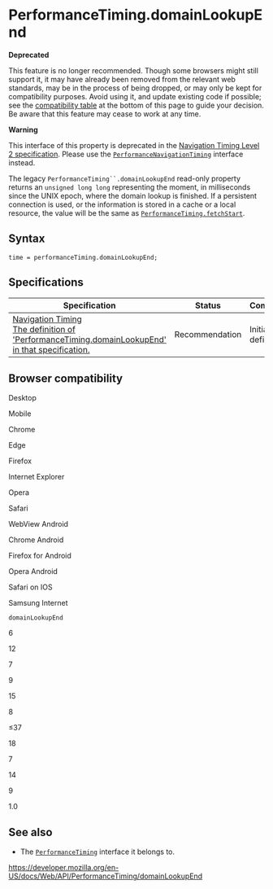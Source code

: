 PerformanceTiming.domainLookupEnd
=================================

**Deprecated**

This feature is no longer recommended. Though some browsers might still support it, it may have already been removed from the relevant web standards, may be in the process of being dropped, or may only be kept for compatibility purposes. Avoid using it, and update existing code if possible; see the [compatibility table](#browser_compatibility) at the bottom of this page to guide your decision. Be aware that this feature may cease to work at any time.

**Warning**

This interface of this property is deprecated in the [Navigation Timing Level 2 specification](https://w3c.github.io/navigation-timing/#obsolete). Please use the [`PerformanceNavigationTiming`](../performancenavigationtiming) interface instead.

The legacy `PerformanceTiming``.domainLookupEnd` read-only property returns an `unsigned long long` representing the moment, in milliseconds since the UNIX epoch, where the domain lookup is finished. If a persistent connection is used, or the information is stored in a cache or a local resource, the value will be the same as [`PerformanceTiming.fetchStart`](fetchstart).

Syntax
------

    time = performanceTiming.domainLookupEnd;

Specifications
--------------

<table><thead><tr class="header"><th>Specification</th><th>Status</th><th>Comment</th></tr></thead><tbody><tr class="odd"><td><a href="https://www.w3.org/TR/navigation-timing/#dom-performancetiming-domainlookupend">Navigation Timing<br />
<span class="small">The definition of 'PerformanceTiming.domainLookupEnd' in that specification.</span></a></td><td><span class="spec-rec">Recommendation</span></td><td>Initial definition.</td></tr></tbody></table>

Browser compatibility
---------------------

Desktop

Mobile

Chrome

Edge

Firefox

Internet Explorer

Opera

Safari

WebView Android

Chrome Android

Firefox for Android

Opera Android

Safari on IOS

Samsung Internet

`domainLookupEnd`

6

12

7

9

15

8

≤37

18

7

14

9

1.0

See also
--------

-   The [`PerformanceTiming`](../performancetiming) interface it belongs to.

<a href="https://developer.mozilla.org/en-US/docs/Web/API/PerformanceTiming/domainLookupEnd" class="_attribution-link">https://developer.mozilla.org/en-US/docs/Web/API/PerformanceTiming/domainLookupEnd</a>
